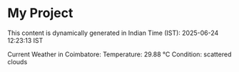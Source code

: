 # My Project

This content is dynamically generated in Indian Time (IST): 2025-06-24 12:23:13 IST


Current Weather in Coimbatore:
Temperature: 29.88 °C
Condition: scattered clouds
